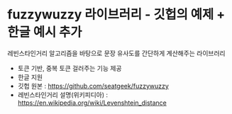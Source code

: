 # fuzzywuzzy 라이브러리 - 깃헙의 예제 + 한글 예시 추가
레빈스타인거리 알고리즘을 바탕으로 문장 유사도를 간단하게 계산해주는 라이브러리

- 토큰 기반, 중복 토큰 걸러주는 기능 제공
- 한글 지원
- 깃헙 원본 : https://github.com/seatgeek/fuzzywuzzy
- 레빈스타인거리 설명(위키피디아) : https://en.wikipedia.org/wiki/Levenshtein_distance
